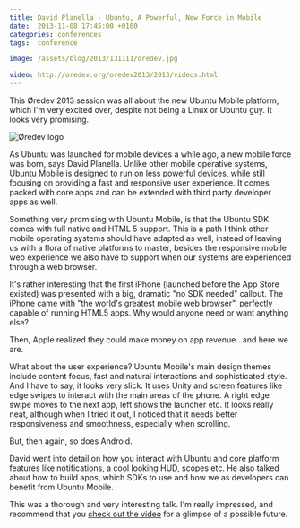 ```yaml
---
title: David Planella - Ubuntu, A Powerful, New Force in Mobile
date:  2013-11-08 17:45:00 +0100
categories: conferences
tags:  conference

image: /assets/blog/2013/131111/oredev.jpg

video: http://oredev.org/oredev2013/2013/videos.html
---
```


This Øredev 2013 session was all about the new Ubuntu Mobile platform, which I'm
very excited over, despite not being a Linux or Ubuntu guy. It looks very promising.

![Øredev logo]({{page.image}})

As Ubuntu was launched for mobile devices a while ago, a new mobile force was born, 
says David Planella. Unlike other mobile operative systems, Ubuntu Mobile is designed 
to run on less powerful devices, while still focusing on providing a fast and responsive
user experience. It comes packed with core apps and can be extended with third party 
developer apps as well.

Something very promising with Ubuntu Mobile, is that the Ubuntu SDK comes with full
native and HTML 5 support. This is a path I think other mobile operating systems should
have adapted as well, instead of leaving us with a flora of native platforms to master, 
besides the responsive mobile web experience we also have to support when our systems 
are experienced through a web browser.

It's rather interesting that the first iPhone (launched before the App Store existed) 
was presented with a big, dramatic "no SDK needed" callout. The iPhone came with "the
world's greatest mobile web browser", perfectly capable of running HTML5 apps. Why
would anyone need or want anything else?

Then, Apple realized they could make money on app revenue...and here we are.

What about the user experience? Ubuntu Mobile's main design themes include content 
focus, fast and natural interactions and sophisticated style. And I have to say, it
looks very slick. It uses Unity and screen features like edge swipes to interact 
with the main areas of the phone. A right edge swipe moves to the next app, left 
shows the launcher etc. It looks really neat, although when I tried it out, I
noticed that it needs better responsiveness and smoothness, especially when scrolling.

But, then again, so does Android.

David went into detail on how you interact with Ubuntu and core platform features
like notifications, a cool looking HUD, scopes etc. He also talked about how to
build apps, which SDKs to use and how we as developers can benefit from Ubuntu Mobile.

This was a thorough and very interesting talk. I'm really impressed, and recommend
that you [check out the video]({{page.video}}) for a glimpse of a possible future.